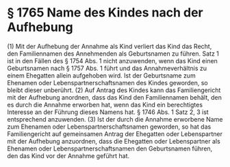 # § 1765 Name des Kindes nach der Aufhebung
(1) Mit der Aufhebung der Annahme als Kind verliert das Kind das Recht, den Familiennamen des Annehmenden als Geburtsnamen zu führen. Satz 1 ist in den Fällen des § 1754 Abs. 1 nicht anzuwenden, wenn das Kind einen Geburtsnamen nach § 1757 Abs. 1 führt und das Annahmeverhältnis zu einem Ehegatten allein aufgehoben wird. Ist der Geburtsname zum Ehenamen oder Lebenspartnerschaftsnamen des Kindes geworden, so bleibt dieser unberührt.
(2) Auf Antrag des Kindes kann das Familiengericht mit der Aufhebung anordnen, dass das Kind den Familiennamen behält, den es durch die Annahme erworben hat, wenn das Kind ein berechtigtes Interesse an der Führung dieses Namens hat. § 1746 Abs. 1 Satz 2, 3 ist entsprechend anzuwenden.
(3) Ist der durch die Annahme erworbene Name zum Ehenamen oder Lebenspartnerschaftsnamen geworden, so hat das Familiengericht auf gemeinsamen Antrag der Ehegatten oder Lebenspartner mit der Aufhebung anzuordnen, dass die Ehegatten oder Lebenspartner als Ehenamen oder Lebenspartnerschaftsnamen den Geburtsnamen führen, den das Kind vor der Annahme geführt hat.